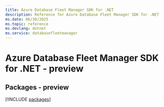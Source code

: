 ```yaml
---
title: Azure Database Fleet Manager SDK for .NET
description: Reference for Azure Database Fleet Manager SDK for .NET
ms.date: 06/30/2025
ms.topic: reference
ms.devlang: dotnet
ms.service: databasefleetmanager
---
```

# Azure Database Fleet Manager SDK for .NET - preview
## Packages - preview
[!INCLUDE [packages](database-fleet-manager-index.md)]